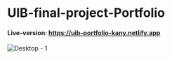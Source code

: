 # UIB-final-project-Portfolio

#### Live-version: https://uib-portfolio-kany.netlify.app

![Desktop - 1](https://user-images.githubusercontent.com/80043552/123514280-7ddae980-d692-11eb-8148-199579ee880b.png)


